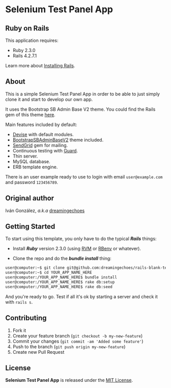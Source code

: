 Selenium Test Panel App
========================

Ruby on Rails
-------------

This application requires:

- Ruby 2.3.0
- Rails 4.2.7.1

Learn more about [Installing Rails](http://railsapps.github.io/installing-rails.html).

About
-----

This is a simple Selenium Test Panel App in order to be able to just simply clone it and start to develop our own app.

It uses the Bootstrap SB Admin Base V2 theme. You could find the Rails gem of this theme [here](https://github.com/dreamingechoes/bootstrap_sb_admin_base_v2).

Main features included by default:

- [Devise](https://github.com/plataformatec/devise) with default modules.
- [BootstrapSBAdminBaseV2](https://github.com/dreamingechoes/bootstrap_sb_admin_base_v2) theme included.
- [SendGrid](https://github.com/stephenb/sendgrid) gem for mailing.
- Continuous testing with [Guard](https://github.com/guard/guard).
- Thin server.
- MySQL database.
- ERB template engine.

There is an user example ready to use to login with email `user@example.com` and password `123456789`.

Original author
---------------

Iván González, *a.k.a* [dreamingechoes](https://github.com/dreamingechoes)

Getting Started
---------------

To start using this template, you only have to do the typical ***Rails*** things:

* Install ***Ruby*** version 2.3.0 (using [RVM](https://github.com/rvm/rvm) or [RBenv](https://github.com/sstephenson/rbenv) or whatever).

* Clone the repo and do the ***bundle install*** thing:

```sh
user@computer:~$ git clone git@github.com:dreamingechoes/rails-blank-template-app.git YOUR_APP_NAME_HERE
user@computer:~$ cd YOUR_APP_NAME_HERE
user@computer:/YOUR_APP_NAME_HERE$ bundle install
user@computer:/YOUR_APP_NAME_HERE$ rake db:setup
user@computer:/YOUR_APP_NAME_HERE$ rake db:seed
```

And you're ready to go. Test if all it's ok by starting a server and check it with `rails s`.

Contributing
------------

1. Fork it
2. Create your feature branch (`git checkout -b my-new-feature`)
3. Commit your changes (`git commit -am 'Added some feature'`)
4. Push to the branch (`git push origin my-new-feature`)
5. Create new Pull Request

License
-------

**Selenium Test Panel App** is released under the [MIT License](http://www.opensource.org/licenses/MIT).
